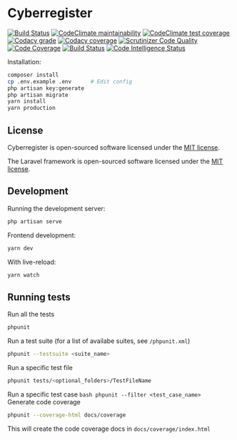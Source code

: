 # Cyberregister
[![Build Status](https://travis-ci.org/CyberRegister/CyberRegister.svg)](https://travis-ci.org/CyberRegister/CyberRegister)
[![CodeClimate maintainability](https://api.codeclimate.com/v1/badges/d06b9ceaf76db20fd066/maintainability)](https://codeclimate.com/github/CyberRegister/CyberRegister/maintainability)
[![CodeClimate test coverage](https://api.codeclimate.com/v1/badges/d06b9ceaf76db20fd066/test_coverage)](https://codeclimate.com/github/CyberRegister/CyberRegister/test_coverage)
[![Codacy grade](https://api.codacy.com/project/badge/Grade/372524fda06445b7a6197030f6eda63c)](https://www.codacy.com/app/CyberRegister/CyberRegister?utm_source=github.com&amp;utm_medium=referral&amp;utm_content=CyberRegister/CyberRegister&amp;utm_campaign=Badge_Grade)
[![Codacy coverage](https://api.codacy.com/project/badge/Coverage/372524fda06445b7a6197030f6eda63c)](https://www.codacy.com/app/CyberRegister/CyberRegister?utm_source=github.com&amp;utm_medium=referral&amp;utm_content=CyberRegister/CyberRegister&amp;utm_campaign=Badge_Coverage)
[![Scrutinizer Code Quality](https://scrutinizer-ci.com/g/CyberRegister/CyberRegister/badges/quality-score.png?b=master)](https://scrutinizer-ci.com/g/CyberRegister/CyberRegister/?branch=master)
[![Code Coverage](https://scrutinizer-ci.com/g/CyberRegister/CyberRegister/badges/coverage.png?b=master)](https://scrutinizer-ci.com/g/CyberRegister/CyberRegister/?branch=master)
[![Build Status](https://scrutinizer-ci.com/g/CyberRegister/CyberRegister/badges/build.png?b=master)](https://scrutinizer-ci.com/g/CyberRegister/CyberRegister/build-status/master)
[![Code Intelligence Status](https://scrutinizer-ci.com/g/CyberRegister/CyberRegister/badges/code-intelligence.svg?b=master)](https://scrutinizer-ci.com/code-intelligence)

Installation:
```bash
composer install
cp .env.example .env      # Edit config
php artisan key:generate
php artisan migrate
yarn install
yarn production
```
## License

Cyberregister is open-sourced software licensed under the [MIT license](http://opensource.org/licenses/MIT).

The Laravel framework is open-sourced software licensed under the [MIT license](http://opensource.org/licenses/MIT).

## Development

Running the development server:
```bash
php artisan serve
```
Frontend development:
```bash
yarn dev
```
With live-reload:
```bash
yarn watch
```
## Running tests
 
Run all the tests
```bash
phpunit
```
Run a test suite (for a list of availabe suites, see `/phpunit.xml`)
```bash 
phpunit --testsuite <suite_name>
```
Run a specific test file
```bash
phpunit tests/<optional_folders>/TestFileName
```
Run a specific test case
``bash
phpunit --filter <test_case_name>
``
Generate code coverage
```bash
phpunit --coverage-html docs/coverage
```
This will create the code coverage docs in `docs/coverage/index.html`
